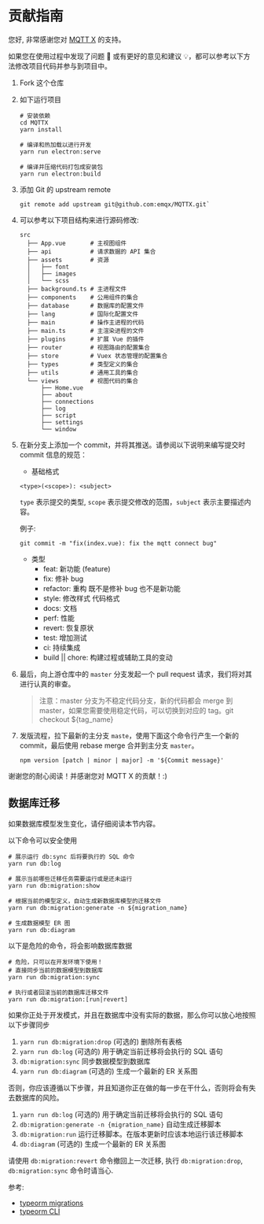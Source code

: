 # 贡献指南

您好, 非常感谢您对 [MQTT X](https://mqttx.app/zh) 的支持。

如果您在使用过程中发现了问题 🐛 或有更好的意见和建议 💡，都可以参考以下方法修改项目代码并参与到项目中。

1. Fork 这个仓库

2. 如下运行项目

    ``` shell
    # 安装依赖
    cd MQTTX
    yarn install

    # 编译和热加载以进行开发
    yarn run electron:serve

    # 编译并压缩代码打包成安装包
    yarn run electron:build
    ```

3. 添加 Git 的 upstream remote

    ```shell
    git remote add upstream git@github.com:emqx/MQTTX.git`
    ```

4. 可以参考以下项目结构来进行源码修改:

    ```shell
    src
      ├── App.vue       # 主视图组件
      ├── api           # 请求数据的 API 集合
      ├── assets        # 资源
      │   ├── font
      │   ├── images
      │   └── scss
      ├── background.ts # 主进程文件
      ├── components    # 公用组件的集合
      ├── database      # 数据库的配置文件
      ├── lang          # 国际化配置文件
      ├── main          # 操作主进程的代码
      ├── main.ts       # 主渲染进程的文件
      ├── plugins       # 扩展 Vue 的插件
      ├── router        # 视图路由的配置集合
      ├── store         # Vuex 状态管理的配置集合
      ├── types         # 类型定义的集合
      ├── utils         # 通用工具的集合
      └── views         # 视图代码的集合
          ├── Home.vue
          ├── about
          ├── connections
          ├── log
          ├── script
          ├── settings
          └── window
    ```

5. 在新分支上添加一个 commit，并将其推送。请参阅以下说明来编写提交时 commit 信息的规范：

    - 基础格式

    `<type>(<scope>): <subject>`

    `type` 表示提交的类型, `scope` 表示提交修改的范围，`subject` 表示主要描述内容。

    例子:

    ```shell
    git commit -m "fix(index.vue): fix the mqtt connect bug"
    ```

    - 类型
      - feat: 新功能 (feature)
      - fix: 修补 bug
      - refactor: 重构 既不是修补 bug 也不是新功能
      - style: 修改样式 代码格式
      - docs: 文档
      - perf: 性能
      - revert: 恢复原状
      - test: 增加测试
      - ci: 持续集成
      - build || chore: 构建过程或辅助工具的变动

6. 最后，向上游仓库中的 `master` 分支发起一个 pull request 请求，我们将对其进行认真的审查。

    > 注意：master 分支为不稳定代码分支，新的代码都会 merge 到 master，如果您需要使用稳定代码，可以切换到对应的 tag。git checkout ${tag_name}

7. 发版流程，拉下最新的主分支 `maste`，使用下面这个命令行产生一个新的 commit，最后使用 rebase merge 合并到主分支 `master`。

    ```shell
    npm version [patch | minor | major] -m '${Commit message}'
    ```

谢谢您的耐心阅读！并感谢您对 MQTT X 的贡献！:)

## 数据库迁移

如果数据库模型发生变化，请仔细阅读本节内容。

以下命令可以安全使用

```shell
# 展示运行 db:sync 后将要执行的 SQL 命令
yarn run db:log

# 展示当前哪些迁移任务需要运行或是还未运行
yarn run db:migration:show

# 根据当前的模型定义，自动生成新数据库模型的迁移文件
yarn run db:migration:generate -n ${migration_name}

# 生成数据模型 ER 图
yarn run db:diagram
```

以下是危险的命令，将会影响数据库数据

```shell
# 危险，只可以在开发环境下使用！
# 直接同步当前的数据模型到数据库
yarn run db:migration:sync

# 执行或者回滚当前的数据库迁移文件
yarn run db:migration:[run|revert]
```

如果你正处于开发模式，并且在数据库中没有实际的数据，那么你可以放心地按照以下步骤同步

1. `yarn run db:migration:drop` (可选的) 删除所有表格
2. `yarn run db:log` (可选的) 用于确定当前迁移将会执行的 SQL 语句
3. `db:migration:sync` 同步数据模型到数据库
4. `yarn run db:diagram` (可选的) 生成一个最新的 ER 关系图

否则，你应该遵循以下步骤，并且知道你正在做的每一步在干什么，否则将会有失去数据库的风险。

1. `yarn run db:log` (可选的) 用于确定当前迁移将会执行的 SQL 语句
2. `db:migration:generate -n {migration_name}` 自动生成迁移脚本
3. `db:migration:run` 运行迁移脚本。在版本更新时应该本地运行该迁移脚本
4. `db:diagram` (可选的) 生成一个最新的 ER 关系图

请使用 `db:migration:revert` 命令撤回上一次迁移, 执行 `db:migration:drop`, `db:migration:sync` 命令时请当心.

参考:

- [typeorm migrations](https://github.com/typeorm/typeorm/blob/master/docs/migrations.md#creating-a-new-migration)
- [typeorm CLI](https://github.com/typeorm/typeorm/blob/master/docs/using-cli.md#installing-cli)
